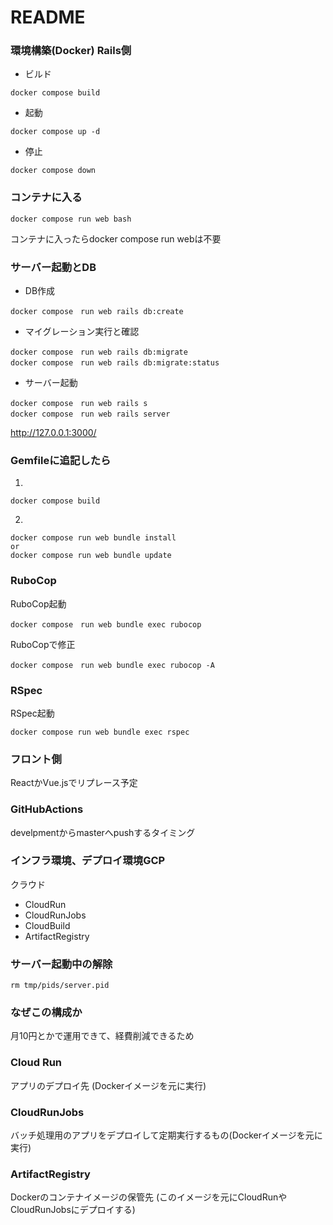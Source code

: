 # README

### 環境構築(Docker) Rails側

- ビルド
```
docker compose build
```
- 起動
```
docker compose up -d
```
- 停止
```
docker compose down
```
### コンテナに入る
```
docker compose run web bash  
```
コンテナに入ったらdocker compose run webは不要

### サーバー起動とDB
- DB作成
```
docker compose　run web rails db:create
```
- マイグレーション実行と確認
```
docker compose　run web rails db:migrate
docker compose　run web rails db:migrate:status
```
- サーバー起動
```
docker compose　run web rails s
docker compose　run web rails server
```

http://127.0.0.1:3000/
### Gemfileに追記したら
1.
```
docker compose build
```
2.
```
docker compose run web bundle install
or
docker compose run web bundle update
```

### RuboCop
RuboCop起動
```
docker compose　run web bundle exec rubocop
```
RuboCopで修正
```
docker compose　run web bundle exec rubocop -A
```

### RSpec
RSpec起動
```
docker compose run web bundle exec rspec
```

### フロント側
ReactかVue.jsでリプレース予定

### GitHubActions
develpmentからmasterへpushするタイミング

### インフラ環境、デプロイ環境GCP
クラウド
- CloudRun
- CloudRunJobs
- CloudBuild
- ArtifactRegistry

### サーバー起動中の解除
```
rm tmp/pids/server.pid
```

### なぜこの構成か
月10円とかで運用できて、経費削減できるため

### Cloud Run
アプリのデプロイ先 (Dockerイメージを元に実行)

### CloudRunJobs
バッチ処理用のアプリをデプロイして定期実行するもの(Dockerイメージを元に実行)

### ArtifactRegistry
Dockerのコンテナイメージの保管先 (このイメージを元にCloudRunやCloudRunJobsにデプロイする)

